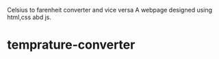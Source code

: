 Celsius to farenheit converter and vice versa
A webpage designed using html,css abd js.
# temprature-converter
